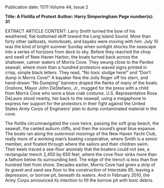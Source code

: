 Publication date: 11/11
Volume 44, Issue 2

**Title: A Flotilla of Protest**
**Author: Harry Simperingham**
**Page number(s): 31**

EXTRACT ARTICLE CONTENT:
Larry Smith turned the bow of 
his 
weathered, 
flat-bottomed 
skiff toward the Long Island 
Sound. More than forty other sailboats, 
motorboats, and kayaks were moving 
with him. July 10 was the kind of bright 
summer Sunday when sunlight shocks 
the seascape into a series of horizons 
from deck to sky. Before they reached 
the chop and swell of New Haven 
Harbor, the boats turned back across 
the shallower, calmer waters of Morris 
Cove. They swung close to the Pardee 
seawall, where more than a hundred 
protestors waved signs printed in crisp, 
simple black letters. They read, “No 
toxic sludge here!” and “Don’t dump in 
Morris Cove!” A kayaker flew the Jolly 
Roger off his stern, and hand-drawn 
“No Dumping” banners draped the 
flanks of many of the boats. Onshore, 
Mayor John DeStefano, Jr., mugged 
for the press with a child from Morris 
Cove who wore a blue crab costume. 
U.S. Representative Rosa DeLauro stood 
nearby, her back to the seawall, using a 
megaphone to express her support for 
the protestors in their fight against the 
United States Army Corps of Engineers’ 
plan to dump contaminated material in 
the cove.


The flotilla circumnavigated the 
cove twice, passing the soft gray beach, 
the seawall, the canted auburn cliffs, and 
then the sound’s great blue expanse. The 
boats ran along the outermost moorings 
of the New Haven Yacht Club, really 
more of a working man’s boating 
cooperative, where Smith is a senior 
member, and floated through where the 
sailors and their children swim. Their 
keels traced a sea-floor anomaly that 
the boaters could not see, a rectangular 
trench 2,450 by 650 feet, where the cove 
floor sinks more than a fathom below its 
surrounding bed. The edge of the trench 
is less than five hundred feet from shore. 
Decades earlier, Morris Cove had given 
a strip of its gravel and sand sea floor to 
the construction of Interstate 95, leaving 
a depression, or borrow pit, beneath its 
waters. And in February 2010, the Army 
Corps announced its intention to fill the 
borrow pit with toxic debris.